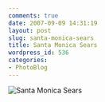 ```yaml
---
comments: true
date: 2007-09-09 14:31:19
layout: post
slug: santa-monica-sears
title: Santa Monica Sears
wordpress_id: 536
categories:
- PhotoBlog
---
```


![Santa Monica Sears](http://ryanfitzer.com/main/wp-content/uploads/2007/09/smsears.jpg)
